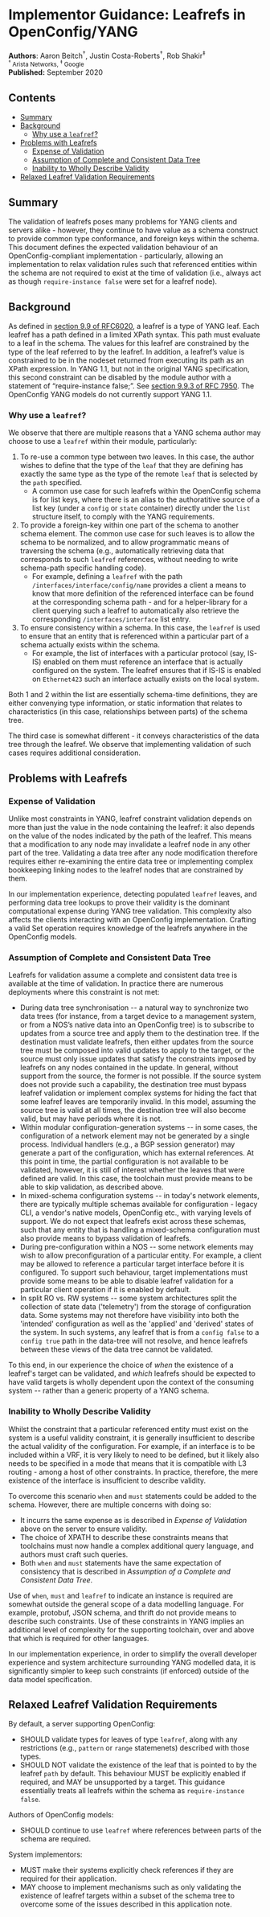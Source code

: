 # Implementor Guidance: Leafrefs in OpenConfig/YANG

**Authors**: Aaron Beitch<sup>†</sup>, Justin Costa-Roberts<sup>†</sup>, Rob Shakir<sup>‡</sup>  
<small><sup>†</sup> Arista Networks, <sup>‡</sup> Google</small>  
**Published:** September 2020

## Contents

  - [Summary](#summary)
  - [Background](#background)
    - [Why use a `leafref`?](#why-use-a-leafref)
  - [Problems with Leafrefs](#problems-with-leafrefs)
    - [Expense of Validation](#expense-of-validation)
    - [Assumption of Complete and Consistent Data Tree](#assumption-of-complete-and-consistent-data-tree)
    - [Inability to Wholly Describe Validity](#inability-to-wholly-describe-validity)
  - [Relaxed Leafref Validation Requirements](#relaxed-leafref-validation-requirements)

## Summary
The validation of leafrefs poses many problems for YANG clients and servers
alike - however, they continue to have value as a schema construct to provide
common type conformance, and foreign keys within the schema. This document
defines the expected validation behaviour of an OpenConfig-compliant
implementation - particularly, allowing an implementation to relax validation
rules such that referenced entities within the schema are not required to exist
at the time of validation (i.e., always act as though `require-instance false`
were set for a leafref node).

## Background

As defined in [section 9.9 of
RFC6020](https://tools.ietf.org/html/rfc6020#section-9.9), a leafref is a type
of YANG leaf. Each leafref has a path defined in a limited XPath syntax. This
path must evaluate to a leaf in the schema. The values for this leafref are
constrained by the type of the leaf referred to by the leafref. In addition, a
leafref’s value is constrained to be in the nodeset returned from executing its
path as an XPath expression. In YANG 1.1, but not in the original YANG
specification, this second constraint can be disabled by the module author with
a statement of “require-instance false;”. See [section 9.9.3 of RFC
7950](https://tools.ietf.org/html/rfc7950#section-9.9.3). The OpenConfig YANG
models do not currently support YANG 1.1.

### Why use a `leafref`?

We observe that there are multiple reasons that a YANG schema author may choose
to use a `leafref` within their module, particularly:

1. To re-use a common type between two leaves. In this case, the author wishes
   to define that the type of the `leaf` that they are defining has exactly the
   same type as the type of the  remote `leaf` that is selected by the `path`
   specified.
   * A common use case for such leafrefs within the OpenConfig schema is for
     list keys, where there is an alias to the authoratitive source of a list
     key (under a `config` or `state` container) directly under the `list` structure
     itself, to comply with the YANG requirements.
2. To provide a foreign-key within one part of the schema to another schema
   element. The common use case for such leaves is to allow the schema to be
   normalized, and to allow programmatic means of traversing the schema (e.g.,
   automatically retrieving data that corresponds to such `leafref` references,
   without needing to write schema-path specific handling code).
   * For example, defining a `leafref` with the path
     `/interfaces/interface/config/name` provides a client a means to know that
     more definition of the referenced interface can be found at the corresponding
     schema path - and for a helper-library for a client querying such a leafref to
     automatically also retrieve the corresponding `/interfaces/interface` list
     entry.
3. To ensure consistency within a schema. In this case, the `leafref` is used
   to ensure that an entity that is referenced within a particular part of a
   schema actually exists within the schema.
   * For example, the list of interfaces with a particular protocol (say,
     IS-IS) enabled on them must reference an interface that is actually
     configured on the system. The leafref ensures that if IS-IS is enabled on
     `Ethernet423` such an interface actually exists on the local system.

Both 1 and 2 within the list are essentially schema-time definitions, they are
either convenying type information, or static information that relates to
characteristics (in this case, relationships between parts) of the schema tree.

The third case is somewhat different - it conveys characteristics of the data
tree through the leafref. We observe that implementing validation of such cases
requires additional consideration.

## Problems with Leafrefs

### Expense of Validation
Unlike most constraints in YANG, leafref constraint validation depends on more
than just the value in the node containing the leafref: it also depends on the
value of the nodes indicated by the path of the leafref. This means that a
modification to any node may invalidate a leafref node in any other part of the
tree. Validating a data tree after any node modification therefore requires
either re-examining the entire data tree or implementing complex bookkeeping
linking nodes to the leafref nodes that are constrained by them. 

In our implementation experience, detecting populated `leafref` leaves, and
performing data tree lookups to prove their validity is the dominant
computational expense during YANG tree validation.  This complexity also
affects the clients interacting with an OpenConfig implementation. Crafting a
valid Set operation requires knowledge of the leafrefs anywhere in the
OpenConfig models.

### Assumption of Complete and Consistent Data Tree

Leafrefs for validation assume a complete and consistent data tree is available
at the time of validation. In practice there are numerous deployments where
this constraint is not met:

 * During data tree synchronisation -- a natural way to synchronize two data
   trees (for instance, from a target device to a management system, or from a
   NOS’s native data into an OpenConfig tree) is to subscribe to updates from a
   source tree and apply them to the destination tree. If the destination must
   validate leafrefs, then either updates from the source tree must be composed
   into valid updates to apply to the target, or the source must only issue
   updates that satisfy the constraints imposed by leafrefs on any nodes contained
   in the update. In general, without support from the source, the former is not
   possible. If the source system does not provide such a capability, the
   destination tree must bypass leafref validation or implement complex systems
   for hiding the fact that some leafref leaves are temporarily invalid. In this
   model, assuming the source tree is valid at all times, the destination tree
   will also become valid, but may have periods where it is not.
 * Within modular configuration-generation systems -- in some cases, the
   configuration of a network element may not be generated by a single process.
   Individual handlers (e.g., a BGP session generator) may generate a part of the
   configuration, which has external references. At this point in time, the
   partial configuration is not available to be validated, however, it is still of
   interest whether the leaves that were defined are valid. In this case, the
   toolchain must provide means to be able to skip validation, as described above.
 * In mixed-schema configuration systems -- in today's network elements, there
   are typically multiple schemas available for configuration - legacy CLI, a
   vendor's native models, OpenConfig etc., with varying levels of support. We do
   not expect that leafrefs exist across these schemas, such that any entity that
   is handling a mixed-schema configuration must also provide means to bypass
   validation of leafrefs.
 * During pre-configuration within a NOS -- some network elements may wish to
   allow preconfiguration of a particular entity. For example, a client may be
   allowed to reference a particular target interface before it is configured. To
   support such behaviour, target implementations must provide some means to be
   able to disable leafref validation for a particular client operation if it is
   enabled by default.
 * In split RO vs. RW systems -- some system architectures split the collection
   of state data ('telemetry') from the storage of configuration data. Some
   systems may not therefore have visibility into both the 'intended'
   configuration as well as the 'applied' and 'derived' states of the system.
   In such systems, any leafref that is from a `config false` to a `config
   true` path in the data-tree will not resolve, and hence leafrefs between
   these views of the data tree cannot be validated. 
 
To this end, in our experience the choice of *when* the existence of a
leafref's target can be validated, and *which* leafrefs should be expected to
have valid targets is wholly dependent upon the context of the consuming system
-- rather than a generic property of a YANG schema.

### Inability to Wholly Describe Validity
Whilst the constraint that a particular referenced entity must exist on the
system is a useful validity constraint, it is generally insufficient to
describe the actual validity of the configuration. For example, if an interface
is to be included within a VRF, it is very likely to need to be defined, but it
likely also needs to be specified in a mode that means that it is compatible
with L3 routing - among a host of other constraints. In practice, therefore,
the mere existence of the interface is insufficient to describe validity.

To overcome this scenario `when` and `must` statements could be added to the
schema. However, there are multiple concerns with doing so:

 * It incurrs the same expense as is described in _Expense of Validation_ above
   on the server to ensure validity.
 * The choice of XPATH to describe these constraints means that toolchains must
   now handle a complex additional query language, and authors must craft such
   queries.
 * Both `when` and `must` statements have the same expectation of consistency
   that is described in _Assumption of a Complete and Consistent Data Tree_.

Use of `when`, `must` and `leafref` to indicate an instance is required are
somewhat outside the general scope of a data modelling language. For example,
protobuf, JSON schema, and thrift do not provide means to describe such
constraints. Use of these constraints in YANG implies an additional level of
complexity for the supporting toolchain, over and above that which is required
for other languages. 

In our implementation experience, in order to simplify the overall developer
experience and system architecture surrounding YANG modelled data, it is
significantly simpler to keep such constraints (if enforced) outside of the
data model specification.

## Relaxed Leafref Validation Requirements

By default, a server supporting OpenConfig:

 * SHOULD validate types for leaves of type `leafref`, along with any
   restrictions (e.g., `pattern` or `range` statemenets) described with those
   types.
 * SHOULD NOT validate the existence of the leaf that is pointed to by the
   leafref `path` by default. This behaviour MUST be explicitly enabled if
   required, and MAY be unsupported by a target. This guidance essentially treats
   all leafrefs within the schema as `require-instance false`.
 
Authors of OpenConfig models:

 * SHOULD continue to use `leafref` where references between parts of the
   schema are required.

System implementors:

 * MUST make their systems explicitly check references if they are required for
   their application.
 * MAY choose to implement mechanisms such as only validating the existence of
   leafref targets within a subset of the schema tree to overcome some of the
   issues described in this application note.
